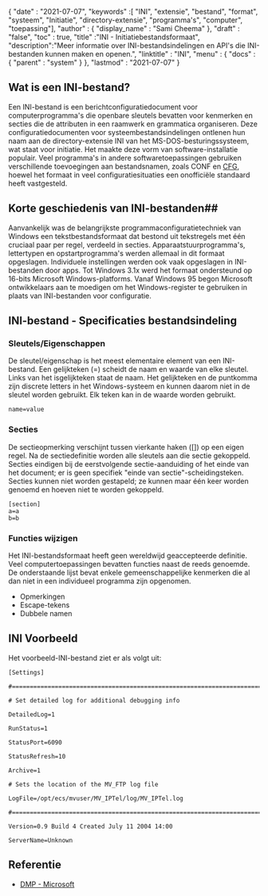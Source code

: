 {
  "date" : "2021-07-07",
  "keywords" :[ "INI", "extensie", "bestand", "format", "systeem", "Initiatie", "directory-extensie", "programma's", "computer", "toepassing"],
  "author" : {
    "display_name" : "Sami Cheema"
},
  "draft" : "false",
  "toc" : true,
  "title" :"INI - Initiatiebestandsformaat",
  "description":"Meer informatie over INI-bestandsindelingen en API's die INI-bestanden kunnen maken en openen.",
  "linktitle" : "INI",
  "menu" : {
    "docs" : {
      "parent" : "system"
}
},
  "lastmod" : "2021-07-07"
}

## Wat is een INI-bestand? ##

Een INI-bestand is een berichtconfiguratiedocument voor computerprogramma's die openbare sleutels bevatten voor kenmerken en secties die de attributen in een raamwerk en grammatica organiseren. Deze configuratiedocumenten voor systeembestandsindelingen ontlenen hun naam aan de directory-extensie INI van het MS-DOS-besturingssysteem, wat staat voor initiatie. Het maakte deze vorm van software-installatie populair. Veel programma's in andere softwaretoepassingen gebruiken verschillende toevoegingen aan bestandsnamen, zoals CONF en [CFG](/nl/system/cfg/), hoewel het formaat in veel configuratiesituaties een onofficiële standaard heeft vastgesteld.

## Korte geschiedenis van INI-bestanden##

Aanvankelijk was de belangrijkste programmaconfiguratietechniek van Windows een tekstbestandsformaat dat bestond uit tekstregels met één cruciaal paar per regel, verdeeld in secties. Apparaatstuurprogramma's, lettertypen en opstartprogramma's werden allemaal in dit formaat opgeslagen. Individuele instellingen werden ook vaak opgeslagen in INI-bestanden door apps.
Tot Windows 3.1x werd het formaat ondersteund op 16-bits Microsoft Windows-platforms. Vanaf Windows 95 begon Microsoft ontwikkelaars aan te moedigen om het Windows-register te gebruiken in plaats van INI-bestanden voor configuratie.

## INI-bestand - Specificaties bestandsindeling

### Sleutels/Eigenschappen ###

De sleutel/eigenschap is het meest elementaire element van een INI-bestand. Een gelijkteken (=) scheidt de naam en waarde van elke sleutel. Links van het isgelijkteken staat de naam. Het gelijkteken en de puntkomma zijn discrete letters in het Windows-systeem en kunnen daarom niet in de sleutel worden gebruikt. Elk teken kan in de waarde worden gebruikt.

```
name=value
```

### Secties ###

De sectieopmerking verschijnt tussen vierkante haken ([]) op een eigen regel. Na de sectiedefinitie worden alle sleutels aan die sectie gekoppeld. Secties eindigen bij de eerstvolgende sectie-aanduiding of het einde van het document; er is geen specifiek "einde van sectie"-scheidingsteken. Secties kunnen niet worden gestapeld; ze kunnen maar één keer worden genoemd en hoeven niet te worden gekoppeld.

```
[section]
a=a
b=b
```

### Functies wijzigen ###

Het INI-bestandsformaat heeft geen wereldwijd geaccepteerde definitie. Veel computertoepassingen bevatten functies naast de reeds genoemde. De onderstaande lijst bevat enkele gemeenschappelijke kenmerken die al dan niet in een individueel programma zijn opgenomen.

* Opmerkingen
* Escape-tekens
* Dubbele namen


## INI Voorbeeld ##

Het voorbeeld-INI-bestand ziet er als volgt uit:

```
[Settings]
 
#======================================================================
 
# Set detailed log for additional debugging info
 
DetailedLog=1
 
RunStatus=1
 
StatusPort=6090
 
StatusRefresh=10
 
Archive=1
 
# Sets the location of the MV_FTP log file
 
LogFile=/opt/ecs/mvuser/MV_IPTel/log/MV_IPTel.log
 
#======================================================================
 
Version=0.9 Build 4 Created July 11 2004 14:00
 
ServerName=Unknown

```

## Referentie ##

* [DMP - Microsoft](https://docs.microsoft.com/en-us/troubleshoot/windows-client/performance/read-small-memory-dump-file)

